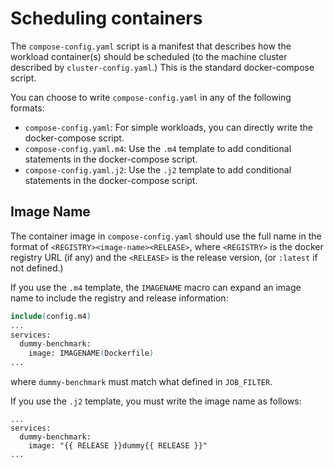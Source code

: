 # Scheduling containers

The `compose-config.yaml` script is a manifest that describes how the workload container(s) should be scheduled (to the machine cluster described by `cluster-config.yaml`.) This is the standard docker-compose script.

You can choose to write `compose-config.yaml` in any of the following formats:
- `compose-config.yaml`: For simple workloads, you can directly write the docker-compose script.
- `compose-config.yaml.m4`: Use the `.m4` template to add conditional statements in the docker-compose script.
- `compose-config.yaml.j2`: Use the `.j2` template to add conditional statements in the docker-compose script.

## Image Name

The container image in `compose-config.yaml` should use the full name in the format of `<REGISTRY><image-name><RELEASE>`, where `<REGISTRY>` is the docker registry URL (if any) and the `<RELEASE>` is the release version, (or `:latest` if not defined.)

If you use the `.m4` template, the `IMAGENAME` macro can expand an image name to include the registry and release information:

```m4
include(config.m4)
...
services:
  dummy-benchmark:
    image: IMAGENAME(Dockerfile)
...
```
where `dummy-benchmark` must match what defined in `JOB_FILTER`.

If you use the `.j2` template, you must write the image name as follows:

```jinja
...
services:
  dummy-benchmark:
    image: "{{ RELEASE }}dummy{{ RELEASE }}"
...
```
